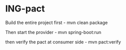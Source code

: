 # ING-pact
Build the entire project first - mvn clean package 

Then start the provider - mvn spring-boot:run

then verify the pact at consumer side - mvn pact:verify
